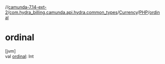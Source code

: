 //[camunda-7.14-ext-2](../../../../index.md)/[com.hydra_billing.camunda.api.hydra.common_types](../../index.md)/[Currency](../index.md)/[PHP](index.md)/[ordinal](ordinal.md)

# ordinal

[jvm]\
val [ordinal](ordinal.md): Int
